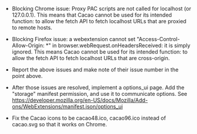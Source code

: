 * Blocking Chrome issue: Proxy PAC scripts are not called for localhost (or 127.0.0.1).  This means that Cacao cannot be used for its intended function: to allow the fetch API to fetch localhost URLs that are proxied to remote hosts.

* Blocking Firefox issue: a webextension cannot set "Access-Control-Allow-Origin: *" in browser.webRequest.onHeadersReceived: it is simply ignored.  This means Cacao cannot be used for its intended function: to allow the fetch API to fetch localhost URLs that are cross-origin.

* Report the above issues and make note of their issue number in the point above.

* After those issues are resolved, implement a options_ui page.  Add the "storage" manifest permission, and use it to communicate options.  See https://developer.mozilla.org/en-US/docs/Mozilla/Add-ons/WebExtensions/manifest.json/options_ui

* Fix the Cacao icons to be cacao48.ico, cacao96.ico instead of cacao.svg so that it works on Chrome.
